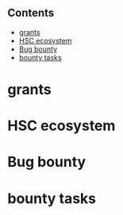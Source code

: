 ## Contents

- [grants](#grants)
- [HSC ecosystem](#hsc-ecosystem)
- [Bug bounty](#bug-bounty)
- [bounty tasks](#bounty-tasks)

 # grants

 # HSC ecosystem


 # Bug bounty


 # bounty tasks

